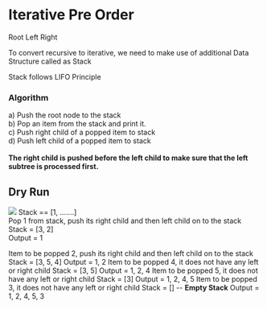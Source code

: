 # Iterative Pre Order
Root Left Right
<br/>

To convert recursive to iterative, we need to make use of additional Data Structure called as Stack
<br/>

Stack follows LIFO Principle
<br/>

### Algorithm
a) Push the root node to the stack<br/>
b) Pop an item from the stack and print it. <br/>
c) Push right child of a popped item to stack <br/>
d) Push left child of a popped item to stack <br/>
<br/>
**The right child is pushed before the left child to make sure that the left subtree is processed first.**
<br/>

## Dry Run
![](https://cdn.programiz.com/sites/tutorial2program/files/nodes-edges_0.png)
Stack == [1, .......]
<br/>
Pop 1 from stack, push its right child and then left child on to the stack
<br/>
Stack = [3, 2]
<br/>
Output = 1
<br/>

Item to be popped 2, push its right child and then left child on to the stack
Stack = [3, 5, 4]
Output = 1, 2
Item to be popped 4, it does not have any left or right child
Stack = [3, 5]
Output = 1, 2, 4
Item to be popped 5, it does not have any left or right child
Stack = [3]
Output = 1, 2, 4, 5
Item to be popped 3, it does not have any left or right child
Stack = [] -- **Empty Stack**
Output = 1, 2, 4, 5, 3





